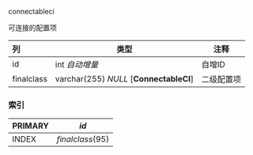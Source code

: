 connectableci

可连接的配置项

| 列         | 类型                                    | 注释       |
| :--------- | --------------------------------------- | ---------- |
| id         | int *自动增量*                          | 自增ID     |
| finalclass | varchar(255) *NULL* [**ConnectableCI**] | 二级配置项 |

### 索引

| PRIMARY | *id*             |
| :------ | ---------------- |
| INDEX   | *finalclass*(95) |